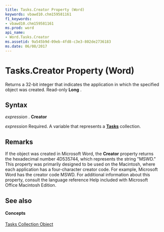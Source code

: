 ```yaml
---
title: Tasks.Creator Property (Word)
keywords: vbawd10.chm159581161
f1_keywords:
- vbawd10.chm159581161
ms.prod: word
api_name:
- Word.Tasks.Creator
ms.assetid: 9a545b9d-09eb-4fd8-c3e3-802de2736183
ms.date: 06/08/2017
---
```



# Tasks.Creator Property (Word)

Returns a 32-bit integer that indicates the application in which the specified object was created. Read-only  **Long** .


## Syntax

 _expression_ . **Creator**

 _expression_ Required. A variable that represents a **[Tasks](Word.tasks.md)** collection.


## Remarks

If the object was created in Microsoft Word, the  **Creator** property returns the hexadecimal number 4D535744, which represents the string "MSWD." This property was primarily designed to be used on the Macintosh, where each application has a four-character creator code. For example, Microsoft Word has the creator code MSWD. For additional information about this property, consult the language reference Help included with Microsoft Office Macintosh Edition.


## See also


#### Concepts


[Tasks Collection Object](Word.tasks.md)

